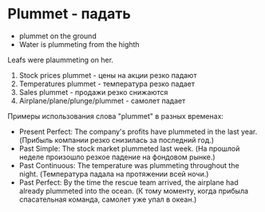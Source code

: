 # Plummet - падать

- plummet on the ground
- Water is plummeting from the highth

Leafs were plaummeting on her.


1. Stock prices plummet - цены на акции резко падают
2. Temperatures plummet - температура резко падает
3. Sales plummet - продажи резко снижаются
4. Airplane/plane/plunge/plummet - самолет падает

Примеры использования слова "plummet" в разных временах:

- Present Perfect: The company's profits have plummeted in the last year. (Прибыль компании резко снизилась за последний год.)
- Past Simple: The stock market plummeted last week. (На прошлой неделе произошло резкое падение на фондовом рынке.)
- Past Continuous: The temperature was plummeting throughout the night. (Температура падала на протяжении всей ночи.)
- Past Perfect: By the time the rescue team arrived, the airplane had already plummeted into the ocean. (К тому моменту, когда прибыла спасательная команда, самолет уже упал в океан.)